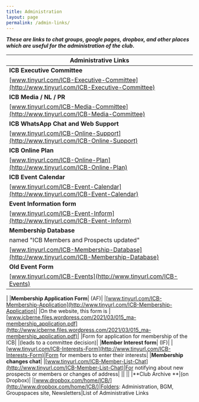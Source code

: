 ```yaml
---
title: Administration
layout: page
permalink: /admin-links/
---
```


***These are links to chat groups, google pages, dropbox, and other places which are useful for the administration of the club*.** 


|**Administrative Links**|
|---|
|**ICB Executive Committee**|
|[www.tinyurl.com/ICB-Executive-Committee](http://www.tinyurl.com/ICB-Executive-Committee)|Chat for the ICB Executive Committee (including Adhoc Members)|
|**ICB Media / NL / PR**|
|[www.tinyurl.com/ICB-Media-Committee](http://www.tinyurl.com/ICB-Media-Committee)|Chat to discuss the Newsletter and Website and other media matters|
|**ICB WhatsApp Chat and Web Support**|
|[www.tinyurl.com/ICB-Online-Support](http://www.tinyurl.com/ICB-Online-Support)|Chat to discuss the migration from GroupSpaces to WordPress and the management of chats and website|
|**ICB Online Plan**|
|[www.tinyurl.com/ICB-Online-Plan](http://www.tinyurl.com/ICB-Online-Plan)|Google Doc for the migration from GroupSpaces to WordPress |
|**ICB Event Calendar**|
|[www.tinyurl.com/ICB-Event-Calendar](http://www.tinyurl.com/ICB-Event-Calendar)|Link to the Google Calendar|
|**Event Information form**| (on Google)|
|[www.tinyurl.com/ICB-Event-Inform](http://www.tinyurl.com/ICB-Event-Inform)| |For leaders to provide information for events|
|**Membership Database**| (on Google)|
|named "ICB Members and Prospects updated"|
|[www.tinyurl.com/ICB-Membership-Database](http://www.tinyurl.com/ICB-Membership-Database)|Committee has Read access, only Gerd has Write access.|
|**Old Event Form**| (on Google Groups)|
|[www.tinyurl.com/ICB-Events](http://www.tinyurl.com/ICB-Events)| |Google events (old method)|
|
|**Membership Application Form**| (AF)|
|[www.tinyurl.com/ICB-Membership-Application](http://www.tinyurl.com/ICB-Membership-Application)|
|On the website, this form is |[www.icberne.files.wordpress.com/2021/03/015_ma-membership_application.pdf](http://www.icberne.files.wordpress.com/2021/03/015_ma-membership_application.pdf)|
|Form for application for membership of the ICB|
|(leads to a committee decision)|
|**Member Interest form**| (IF)|
|[www.tinyurl.com/ICB-Interests-Form](http://www.tinyurl.com/ICB-Interests-Form)|Form for members to enter their interests|
|**Membership changes chat**|
|[www.tinyurl.com/ICB-Member-List-Chat](http://www.tinyurl.com/ICB-Member-List-Chat)|For notifying about new prospects or members or changes of address|
||
||
|**Club Archive **|(on Dropbox)|
|[www.dropbox.com/home/ICB/](http://www.dropbox.com/home/ICB/)|Folders: Administration, BGM, Groupspaces site, Newsletters|List of Administrative Links


